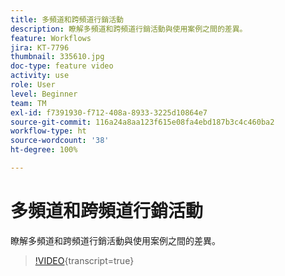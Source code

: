```yaml
---
title: 多頻道和跨頻道行銷活動
description: 瞭解多頻道和跨頻道行銷活動與使用案例之間的差異。
feature: Workflows
jira: KT-7796
thumbnail: 335610.jpg
doc-type: feature video
activity: use
role: User
level: Beginner
team: TM
exl-id: f7391930-f712-408a-8933-3225d10864e7
source-git-commit: 116a24a8aa123f615e08fa4ebd187b3c4c460ba2
workflow-type: ht
source-wordcount: '38'
ht-degree: 100%

---
```


# 多頻道和跨頻道行銷活動

瞭解多頻道和跨頻道行銷活動與使用案例之間的差異。

>[!VIDEO](https://video.tv.adobe.com/v/335610?quality=12&learn=on){transcript=true}
